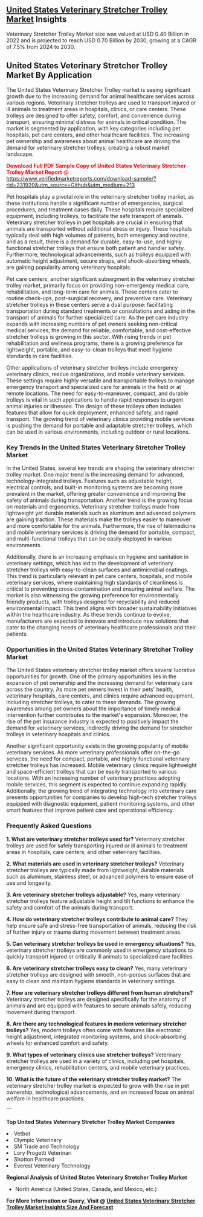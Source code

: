 <h2><a href="https://www.verifiedmarketreports.com/download-sample/?rid=231920&amp;utm_source=Github&amp;utm_medium=213" target="_blank">United States Veterinary Stretcher Trolley Market</a> Insights</h2><p>Veterinary Stretcher Trolley Market size was valued at USD 0.40 Billion in 2022 and is projected to reach USD 0.70 Billion by 2030, growing at a CAGR of 7.5% from 2024 to 2030.</p><p><h2>United States Veterinary Stretcher Trolley Market By Application</h2><p>The United States Veterinary Stretcher Trolley market is seeing significant growth due to the increasing demand for animal healthcare services across various regions. Veterinary stretcher trolleys are used to transport injured or ill animals to treatment areas in hospitals, clinics, or care centers. These trolleys are designed to offer safety, comfort, and convenience during transport, ensuring minimal distress for animals in critical condition. The market is segmented by application, with key categories including pet hospitals, pet care centers, and other healthcare facilities. The increasing pet ownership and awareness about animal healthcare are driving the demand for veterinary stretcher trolleys, creating a robust market landscape. <p><span class=""><span style="color: #ff0000;"><strong>Download Full PDF Sample Copy of United States Veterinary Stretcher Trolley Market Report</strong> @ </span><a href="https://www.verifiedmarketreports.com/download-sample/?rid=231920&amp;utm_source=Github&amp;utm_medium=213" target="_blank">https://www.verifiedmarketreports.com/download-sample/?rid=231920&amp;utm_source=Github&amp;utm_medium=213</a></span></p>Pet hospitals play a pivotal role in the veterinary stretcher trolley market, as these institutions handle a significant number of emergencies, surgical procedures, and treatment cases daily. These hospitals require specialized equipment, including trolleys, to facilitate the safe transport of animals. Veterinary stretcher trolleys in pet hospitals are crucial in ensuring that animals are transported without additional stress or injury. These hospitals typically deal with high volumes of patients, both emergency and routine, and as a result, there is a demand for durable, easy-to-use, and highly functional stretcher trolleys that ensure both patient and handler safety. Furthermore, technological advancements, such as trolleys equipped with automatic height adjustment, secure straps, and shock-absorbing wheels, are gaining popularity among veterinary hospitals.<p>Pet care centers, another significant subsegment in the veterinary stretcher trolley market, primarily focus on providing non-emergency medical care, rehabilitation, and long-term care for animals. These centers cater to routine check-ups, post-surgical recovery, and preventive care. Veterinary stretcher trolleys in these centers serve a dual purpose: facilitating transportation during standard treatments or consultations and aiding in the transport of animals for further specialized care. As the pet care industry expands with increasing numbers of pet owners seeking non-critical medical services, the demand for reliable, comfortable, and cost-effective stretcher trolleys is growing in this sector. With rising trends in pet rehabilitation and wellness programs, there is a growing preference for lightweight, portable, and easy-to-clean trolleys that meet hygiene standards in care facilities.<p>Other applications of veterinary stretcher trolleys include emergency veterinary clinics, rescue organizations, and mobile veterinary services. These settings require highly versatile and transportable trolleys to manage emergency transport and specialized care for animals in the field or at remote locations. The need for easy-to-maneuver, compact, and durable trolleys is vital in such applications to handle rapid responses to urgent animal injuries or illnesses. The design of these trolleys often includes features that allow for quick deployment, enhanced safety, and rapid transport. The growing trend of veterinary clinics providing mobile services is pushing the demand for portable and adaptable stretcher trolleys, which can be used in various environments, including outdoor or rural locations.<h3>Key Trends in the United States Veterinary Stretcher Trolley Market</h3><p>In the United States, several key trends are shaping the veterinary stretcher trolley market. One major trend is the increasing demand for advanced, technology-integrated trolleys. Features such as adjustable height, electrical controls, and built-in monitoring systems are becoming more prevalent in the market, offering greater convenience and improving the safety of animals during transportation. Another trend is the growing focus on materials and ergonomics. Veterinary stretcher trolleys made from lightweight yet durable materials such as aluminum and advanced polymers are gaining traction. These materials make the trolleys easier to maneuver and more comfortable for the animals. Furthermore, the rise of telemedicine and mobile veterinary services is driving the demand for portable, compact, and multi-functional trolleys that can be easily deployed in various environments. <p>Additionally, there is an increasing emphasis on hygiene and sanitation in veterinary settings, which has led to the development of veterinary stretcher trolleys with easy-to-clean surfaces and antimicrobial coatings. This trend is particularly relevant in pet care centers, hospitals, and mobile veterinary services, where maintaining high standards of cleanliness is critical to preventing cross-contamination and ensuring animal welfare. The market is also witnessing the growing preference for environmentally friendly products, with trolleys designed for recyclability and reduced environmental impact. This trend aligns with broader sustainability initiatives within the healthcare industry. As these trends continue to evolve, manufacturers are expected to innovate and introduce new solutions that cater to the changing needs of veterinary healthcare professionals and their patients.<h3>Opportunities in the United States Veterinary Stretcher Trolley Market</h3><p>The United States veterinary stretcher trolley market offers several lucrative opportunities for growth. One of the primary opportunities lies in the expansion of pet ownership and the increasing demand for veterinary care across the country. As more pet owners invest in their pets' health, veterinary hospitals, care centers, and clinics require advanced equipment, including stretcher trolleys, to cater to these demands. The growing awareness among pet owners about the importance of timely medical intervention further contributes to the market's expansion. Moreover, the rise of the pet insurance industry is expected to positively impact the demand for veterinary services, indirectly driving the demand for stretcher trolleys in veterinary hospitals and clinics. <p>Another significant opportunity exists in the growing popularity of mobile veterinary services. As more veterinary professionals offer on-the-go services, the need for compact, portable, and highly functional veterinary stretcher trolleys has increased. Mobile veterinary clinics require lightweight and space-efficient trolleys that can be easily transported to various locations. With an increasing number of veterinary practices adopting mobile services, this segment is expected to continue expanding rapidly. Additionally, the growing trend of integrating technology into veterinary care presents opportunities for companies to develop high-tech stretcher trolleys equipped with diagnostic equipment, patient monitoring systems, and other smart features that improve patient care and operational efficiency.<h3>Frequently Asked Questions</h3><p><strong>1. What are veterinary stretcher trolleys used for?</strong> Veterinary stretcher trolleys are used for safely transporting injured or ill animals to treatment areas in hospitals, care centers, and other veterinary facilities.</p><p><strong>2. What materials are used in veterinary stretcher trolleys?</strong> Veterinary stretcher trolleys are typically made from lightweight, durable materials such as aluminum, stainless steel, or advanced polymers to ensure ease of use and longevity.</p><p><strong>3. Are veterinary stretcher trolleys adjustable?</strong> Yes, many veterinary stretcher trolleys feature adjustable height and tilt functions to enhance the safety and comfort of the animals during transport.</p><p><strong>4. How do veterinary stretcher trolleys contribute to animal care?</strong> They help ensure safe and stress-free transportation of animals, reducing the risk of further injury or trauma during movement between treatment areas.</p><p><strong>5. Can veterinary stretcher trolleys be used in emergency situations?</strong> Yes, veterinary stretcher trolleys are commonly used in emergency situations to quickly transport injured or critically ill animals to specialized care facilities.</p><p><strong>6. Are veterinary stretcher trolleys easy to clean?</strong> Yes, many veterinary stretcher trolleys are designed with smooth, non-porous surfaces that are easy to clean and maintain hygiene standards in veterinary settings.</p><p><strong>7. How are veterinary stretcher trolleys different from human stretchers?</strong> Veterinary stretcher trolleys are designed specifically for the anatomy of animals and are equipped with features to secure animals safely, reducing movement during transport.</p><p><strong>8. Are there any technological features in modern veterinary stretcher trolleys?</strong> Yes, modern trolleys often come with features like electronic height adjustment, integrated monitoring systems, and shock-absorbing wheels for enhanced comfort and safety.</p><p><strong>9. What types of veterinary clinics use stretcher trolleys?</strong> Veterinary stretcher trolleys are used in a variety of clinics, including pet hospitals, emergency clinics, rehabilitation centers, and mobile veterinary practices.</p><p><strong>10. What is the future of the veterinary stretcher trolley market?</strong> The veterinary stretcher trolley market is expected to grow with the rise in pet ownership, technological advancements, and an increased focus on animal welfare in healthcare practices.</p>```</p><p><strong>Top United States Veterinary Stretcher Trolley Market Companies</strong></p><div data-test-id=""><p><li>Vetbot</li><li> Olympic Veterinary</li><li> SM Trade and Technology</li><li> Lory Progetti Veterinari</li><li> Shotton Parmed</li><li> Everest Veterinary Technology</li></p><div><strong>Regional Analysis of&nbsp;United States Veterinary Stretcher Trolley Market</strong></div><ul><li dir="ltr"><p dir="ltr">North America&nbsp;(United States, Canada, and Mexico, etc.)</p></li></ul><p><strong>For More Information or Query, Visit @&nbsp;</strong><strong><a href="https://www.verifiedmarketreports.com/product/veterinary-stretcher-trolley-market/?utm_source=Github&amp;utm_medium=213" target="_blank">United States Veterinary Stretcher Trolley Market Insights Size And Forecast</a></strong></p></div>
